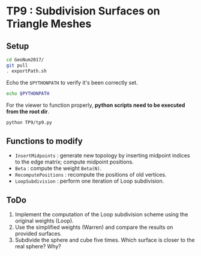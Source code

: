 # TP9 : Subdivision Surfaces on Triangle Meshes

## Setup
```bash
cd GeoNum2017/
git pull
. exportPath.sh
```
Echo the `$PYTHONPATH` to verify it's been correctly set.
```bash
echo $PYTHONPATH
```
For the viewer to function properly, **python scripts need to be executed from the root dir**.
```bash
python TP9/tp9.py
```

## Functions to modify
* `InsertMidpoints` : generate new topology by inserting midpoint indices to the edge matrix; compute midpoint positions.
* `Beta` : compute the weight `Beta(N)`.
* `RecomputePositions` : recompute the positions of old vertices.
* `LoopSubdivision` : perform one iteration of Loop subdivision.

## ToDo
1. Implement the computation of the Loop subdivision scheme using the original weights (Loop).
2. Use the simplified weights (Warren) and compare the results on provided surfaces.
3. Subdivide the sphere and cube five times. Which surface is closer to the real sphere? Why?
